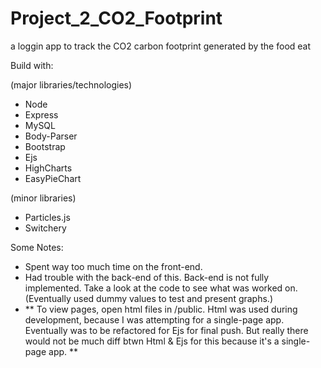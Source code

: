 # Project_2_CO2_Footprint

a loggin app to track the CO2 carbon footprint generated by the food eat

Build with:

(major libraries/technologies)

- Node
- Express
- MySQL
- Body-Parser
- Bootstrap
- Ejs
- HighCharts
- EasyPieChart

(minor libraries)

- Particles.js
- Switchery

Some Notes:

- Spent way too much time on the front-end.
- Had trouble with the back-end of this. Back-end is not fully implemented. Take a look at the code to see what was worked on. (Eventually used dummy values to test and present graphs.)
- \*\* To view pages, open html files in /public. Html was used during development, because I was attempting for a single-page app. Eventually was to be refactored for Ejs for final push. But really there would not be much diff btwn Html & Ejs for this because it's a single-page app. \*\*
